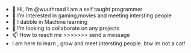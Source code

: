 - 👋 Hi, I’m @wuuthraad I am a self taught programmer
- 👀 I’m interested in gaming,movies and meeting intersting people
- 🌱 I dabble in Machine learning
- 💞️ I’m looking to collaborate on any projects
- 📫 How to reach me >>>>>>> send a message
- I am here to learn , grow and meet intersting people. btw im not a cat!
<!---
wuuthraad-x/wuuthraad-x is a ✨ special ✨ repository because its `README.md` (this file) appears on your GitHub profile.
You can click the Preview link to take a look at your changes.
--->
